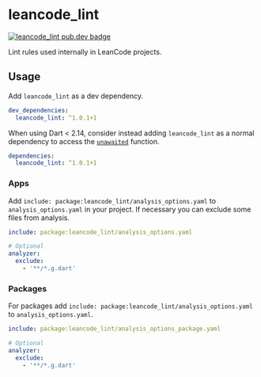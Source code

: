# leancode_lint

[![leancode_lint pub.dev badge][pub-badge]][pub-badge-link]

Lint rules used internally in LeanCode projects.

## Usage

Add `leancode_lint` as a dev dependency.

```yaml
dev_dependencies:
  leancode_lint: ^1.0.1+1
```

When using Dart < 2.14, consider instead adding `leancode_lint` as a normal dependency
to access the [`unawaited`](https://api.dart.dev/stable/2.14.0/dart-async/unawaited.html) function.

```yaml
dependencies:
  leancode_lint: ^1.0.1+1
```

### Apps

Add `include: package:leancode_lint/analysis_options.yaml` to `analysis_options.yaml` in your project.
If necessary you can exclude some files from analysis.

```yaml
include: package:leancode_lint/analysis_options.yaml

# Optional
analyzer:
  exclude:
    - '**/*.g.dart'
```

### Packages

For packages add `include: package:leancode_lint/analysis_options.yaml` to `analysis_options.yaml`.

```yaml
include: package:leancode_lint/analysis_options_package.yaml

# Optional
analyzer:
  exclude:
    - '**/*.g.dart'
```

[pub-badge]: https://img.shields.io/pub/v/leancode_lint
[pub-badge-link]: https://pub.dev/packages/leancode_lint
